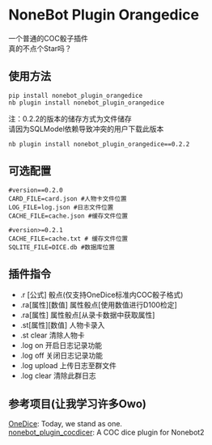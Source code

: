 # NoneBot Plugin Orangedice

一个普通的COC骰子插件  
真的不点个Star吗？  


## 使用方法
```
pip install nonebot_plugin_orangedice 
nb plugin install nonebot_plugin_orangedice
```
注：0.2.2的版本的储存方式为文件储存  
请因为SQLModel依赖导致冲突的用户下载此版本  
```
nb plugin install nonebot_plugin_orangedice==0.2.2
```
## 可选配置

``` 
#version==0.2.0
CARD_FILE=card.json #人物卡文件位置
LOG_FILE=log.json #日志文件位置
CACHE_FILE=cache.json #缓存文件位置
```

```
#version>=0.2.1
CACHE_FILE=cache.txt # 缓存文件位置
SQLITE_FILE=DICE.db #数据库位置
```

## 插件指令
- .r [公式]         骰点(仅支持OneDice标准内COC骰子格式)
- .ra[属性][数值]   属性骰点[使用数值进行D100检定]
- .ra[属性]         属性骰点[从录卡数据中获取属性]
- .st[属性][数值]   人物卡录入
- .st clear         清除人物卡
- .log on           开启日志记录功能
- .log off          关闭日志记录功能
- .log upload       上传日志至群文件
- .log clear        清除此群日志

## 参考项目(让我学习许多Owo)

[OneDice](https://github.com/OlivOS-Team/onedice): Today, we stand as one.  
[nonebot_plugin_cocdicer](https://github.com/abrahum/nonebot_plugin_cocdicer): A COC dice plugin for Nonebot2
